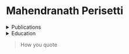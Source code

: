 # Mahendranath Perisetti




<details>
   <summary>Publications</summary>
      1. Cahn-Hilliard 
      1. Navier-Stokes
</details>

<details>
   <summary>Education</summary>
      This is fun. 
</details>

> How you quote

